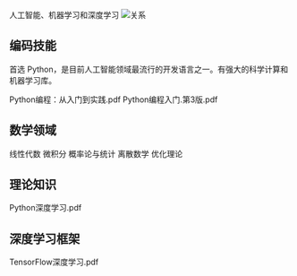 人工智能、机器学习和深度学习
![关系](人工智能、机器学习和深度学习的关系.png)




## 编码技能

首选 Python，是目前人工智能领域最流行的开发语言之一。有强大的科学计算和机器学习库。

Python编程：从入门到实践.pdf
Python编程入门.第3版.pdf

## 数学领域

线性代数
微积分
概率论与统计
离散数学
优化理论

## 理论知识

Python深度学习.pdf

## 深度学习框架

TensorFlow深度学习.pdf